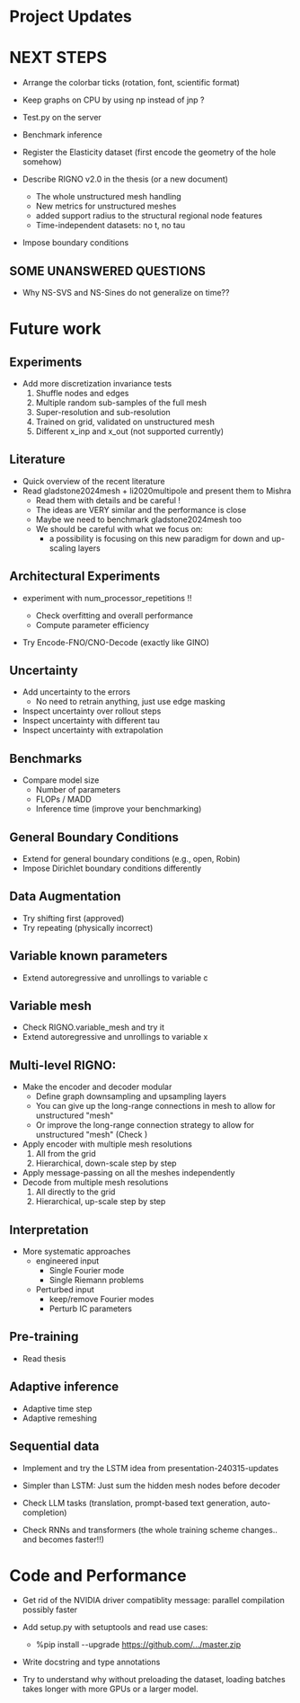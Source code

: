 # Project Updates

# NEXT STEPS

- Arrange the colorbar ticks (rotation, font, scientific format)
- Keep graphs on CPU by using np instead of jnp ?
- Test.py on the server
- Benchmark inference

- Register the Elasticity dataset (first encode the geometry of the hole somehow)

- Describe RIGNO v2.0 in the thesis (or a new document)
    - The whole unstructured mesh handling
    - New metrics for unstructured meshes
    - added support radius to the structural regional node features
    - Time-independent datasets: no t, no tau

- Impose boundary conditions

## SOME UNANSWERED QUESTIONS

- Why NS-SVS and NS-Sines do not generalize on time??

# Future work

## Experiments

- Add more discretization invariance tests
    1. Shuffle nodes and edges
    2. Multiple random sub-samples of the full mesh
    3. Super-resolution and sub-resolution
    4. Trained on grid, validated on unstructured mesh
    5. Different x_inp and x_out (not supported currently)

## Literature

- Quick overview of the recent literature
- Read gladstone2024mesh + li2020multipole and present them to Mishra
    - Read them with details and be careful !
    - The ideas are VERY similar and the performance is close
    - Maybe we need to benchmark gladstone2024mesh too
    - We should be careful with what we focus on:
        - a possibility is focusing on this new paradigm for down and up-scaling layers

## Architectural Experiments

- experiment with num_processor_repetitions !!
    - Check overfitting and overall performance
    - Compute parameter efficiency

- Try Encode-FNO/CNO-Decode (exactly like GINO)

## Uncertainty

- Add uncertainty to the errors
    * No need to retrain anything, just use edge masking
- Inspect uncertainty over rollout steps
- Inspect uncertainty with different tau
- Inspect uncertainty with extrapolation


## Benchmarks

- Compare model size
    - Number of parameters
    - FLOPs / MADD
    - Inference time (improve your benchmarking)

## General Boundary Conditions
- Extend for general boundary conditions (e.g., open, Robin)
- Impose Dirichlet boundary conditions differently

## Data Augmentation

- Try shifting first (approved)
- Try repeating (physically incorrect)

## Variable known parameters

- Extend autoregressive and unrollings to variable c

## Variable mesh

- Check RIGNO.variable_mesh and try it
- Extend autoregressive and unrollings to variable x

## Multi-level RIGNO:
- Make the encoder and decoder modular
    - Define graph downsampling and upsampling layers
    - You can give up the long-range connections in mesh to allow for unstructured "mesh"
    - Or improve the long-range connection strategy to allow for unstructured "mesh" (Check )
- Apply encoder with multiple mesh resolutions
    1. All from the grid
    2. Hierarchical, down-scale step by step
- Apply message-passing on all the meshes independently
- Decode from multiple mesh resolutions
    1. All directly to the grid
    2. Hierarchical, up-scale step by step

## Interpretation

- More systematic approaches
    - engineered input
        - Single Fourier mode
        - Single Riemann problems
    - Perturbed input
        - keep/remove Fourier modes
        - Perturb IC parameters

## Pre-training
- Read thesis

## Adaptive inference
- Adaptive time step
- Adaptive remeshing

## Sequential data

- Implement and try the LSTM idea from presentation-240315-updates

- Simpler than LSTM: Just sum the hidden mesh nodes before decoder

- Check LLM tasks (translation, prompt-based text generation, auto-completion)

- Check RNNs and transformers (the whole training scheme changes.. and becomes faster!!)


# Code and Performance

- Get rid of the NVIDIA driver compatiblity message: parallel compilation possibly faster

- Add setup.py with setuptools and read use cases:
    - %pip install --upgrade https://github.com/.../master.zip

- Write docstring and type annotations

- Try to understand why without preloading the dataset, loading batches takes longer with more GPUs or a larger model.
